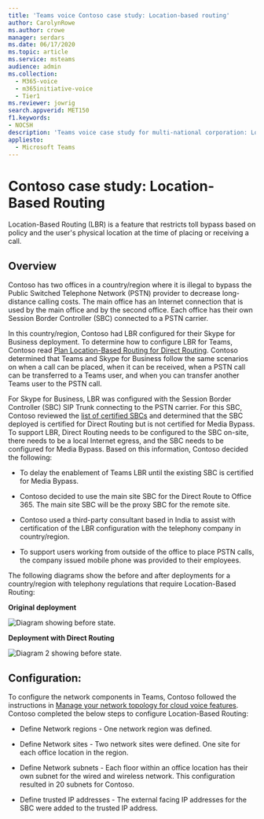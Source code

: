 ```yaml
---
title: 'Teams voice Contoso case study: Location-based routing'
author: CarolynRowe
ms.author: crowe
manager: serdars
ms.date: 06/17/2020
ms.topic: article
ms.service: msteams
audience: admin
ms.collection: 
  - M365-voice
  - m365initiative-voice
  - Tier1
ms.reviewer: jowrig
search.appverid: MET150
f1.keywords:
- NOCSH
description: 'Teams voice case study for multi-national corporation: Location-based Routing'
appliesto: 
  - Microsoft Teams
---
```


# Contoso case study: Location-Based Routing

Location-Based Routing (LBR) is a feature that restricts toll bypass based on policy and the user's physical location at the time of placing or receiving a call.  

## Overview

Contoso has two offices in a country/region where it is illegal to bypass the Public Switched Telephone Network (PSTN) provider to decrease long-distance calling costs. The main office has an Internet connection that is used by the main office and by the second office. Each office has their own Session Border Controller (SBC) connected to a PSTN carrier.  
 
In this country/region, Contoso had LBR configured for their Skype for Business deployment. To determine how to configure LBR for Teams, Contoso read [Plan Location-Based Routing for Direct Routing](location-based-routing-plan.md). Contoso determined that Teams and Skype for Business follow the same scenarios on when a call can be placed, when it can be received, when a PSTN call can be transferred to a Teams user, and when you can transfer another Teams user to the PSTN call.  

For Skype for Business, LBR was configured with the Session Border Controller (SBC) SIP Trunk connecting to the PSTN carrier. For this SBC, Contoso reviewed the [list of certified SBCs](direct-routing-border-controllers.md) and determined that the SBC deployed is certified for Direct Routing but is not certified for Media Bypass. To support LBR, Direct Routing needs to be configured to the SBC on-site, there needs to be a local Internet egress, and the SBC needs to be configured for Media Bypass. Based on this information, Contoso decided the following:

- To delay the enablement of Teams LBR until the existing SBC is certified for Media Bypass.   

- Contoso decided to use the main site SBC for the Direct Route to Office 365.  The main site SBC will be the proxy SBC for the remote site.  

- Contoso used a third-party consultant based in India to assist with certification of the LBR configuration with the telephony company in country/region.  

- To support users working from outside of the office to place PSTN calls, the company issued mobile phone was provided to their employees. 

The following diagrams show the before and after deployments for a country/region with telephony regulations that require Location-Based Routing:

**Original deployment**

![Diagram showing before state.](media/voice-case-study-5.png)

**Deployment with Direct Routing**

![Diagram 2 showing before state.](media/voice-case-study-6.png)


## Configuration: 

To configure the network components in Teams, Contoso followed the instructions in [Manage your network topology for cloud voice features](manage-your-network-topology.md). Contoso completed the below steps to configure Location-Based Routing: 

- Define Network regions -  One network region was defined. 

- Define Network sites - Two network sites were defined. One site for each office location in the region.

- Define Network subnets - Each floor within an office location has their own subnet for the wired and wireless network. This configuration resulted in 20 subnets for Contoso. 

- Define trusted IP addresses - The external facing IP addresses for the SBC were added to the trusted IP address.  

